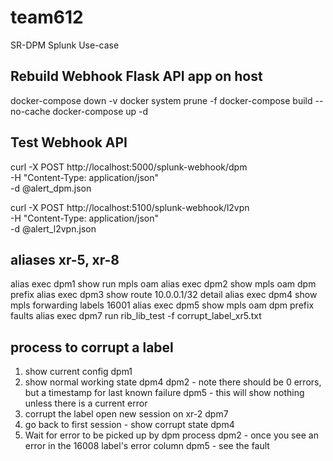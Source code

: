 # team612
SR-DPM Splunk Use-case

## Rebuild Webhook Flask API app on host ###

docker-compose down -v
docker system prune -f
docker-compose build --no-cache
docker-compose up -d

## Test Webhook API ##

curl -X POST http://localhost:5000/splunk-webhook/dpm \
  -H "Content-Type: application/json" \
  -d @alert_dpm.json

curl -X POST http://localhost:5100/splunk-webhook/l2vpn \
  -H "Content-Type: application/json" \
  -d @alert_l2vpn.json


## aliases xr-5, xr-8 ##

alias exec dpm1 show run mpls oam
alias exec dpm2 show mpls oam dpm prefix
alias exec dpm3 show route 10.0.0.1/32 detail
alias exec dpm4 show mpls forwarding labels 16001
alias exec dpm5 show mpls oam dpm prefix faults 
alias exec dpm7 run rib_lib_test -f corrupt_label_xr5.txt

## process to corrupt a label ##

1.  show current config
  dpm1
2.  show normal working state
  dpm4
  dpm2 - note there should be 0 errors, but a timestamp for last known failure
  dpm5 - this will show nothing unless there is a current error
3. corrupt the label
  open new session on xr-2
  dpm7
4. go back to first session - show corrupt state 
  dpm4
5. Wait for error to be picked up by dpm process
  dpm2 - once you see an error in the 16008 label's error column
  dpm5 - see the fault

